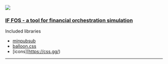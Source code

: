 ![](https://i.imgur.com/S8c7E8o.gif)

### [IF FOS - a tool for financial orchestration simulation](http://integrated.finance/)

Included libraries
- [minpubsub](https://github.com/daniellmb/MinPubSub)
- [balloon.css](https://kazzkiq.github.io/balloon.css/)
- [icons][https://css.gg/)
---